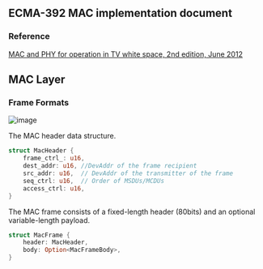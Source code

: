 ## ECMA-392 MAC implementation document

### Reference
[MAC and PHY for operation in TV white space, 2nd edition, June 2012](https://www.ecma-international.org/wp-content/uploads/ECMA-392_2nd_edition_june_2012.pdf)

## MAC Layer

### Frame Formats
![image](https://user-images.githubusercontent.com/3691485/185741495-a22bb397-8ff6-4a79-8caa-b33aede7ea37.png)

The MAC header data structure.
```rust
struct MacHeader {
    frame_ctrl_: u16,
    dest_addr: u16, //DevAddr of the frame recipient
    src_addr: u16,  // DevAddr of the transmitter of the frame
    seq_ctrl: u16,  // Order of MSDUs/MCDUs
    access_ctrl: u16,
}
```

The MAC frame consists of a fixed-length header (80bits) and an optional variable-length payload. 
```rust
struct MacFrame {
    header: MacHeader,
    body: Option<MacFrameBody>,
}
```

